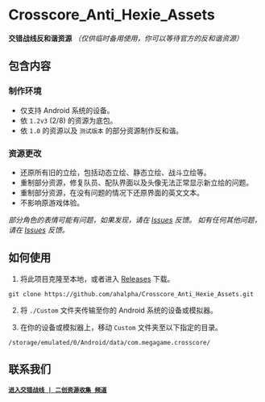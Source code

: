 # Crosscore_Anti_Hexie_Assets
**交错战线反和谐资源** *（仅供临时备用使用，你可以等待官方的反和谐资源）*

## 包含内容
### 制作环境
- 仅支持 Android 系统的设备。
- 依 `1.2v3` (2/8) 的资源为底包。
- 依 `1.0` 的资源以及 `测试版本` 的部分资源制作反和谐。

### 资源更改
- 还原所有旧的立绘，包括动态立绘、静态立绘、战斗立绘等。
- 重制部分资源，修复队员、配队界面以及头像无法正常显示新立绘的问题。
- 重制部分资源，在没有问题的情况下还原界面的英文文本。
- 不影响原游戏体验。

*部分角色的表情可能有问题，如果发现，请在 [Issues](https://github.com/ahalpha/Crosscore_Anti_Hexie_Assets/issues) 反馈。*
*如有任何其他问题，请在 [Issues](https://github.com/ahalpha/Crosscore_Anti_Hexie_Assets/issues) 反馈。*

## 如何使用

01. 将此项目克隆至本地，或者进入 [Releases](https://github.com/ahalpha/Crosscore_Anti_Hexie_Assets/releases) 下载。
```
git clone https://github.com/ahalpha/Crosscore_Anti_Hexie_Assets.git
```
02. 将 `./Custom` 文件夹传输至你的 Android 系统的设备或模拟器。

03. 在你的设备或模拟器上，移动 `Custom` 文件夹至以下指定的目录。
```
/storage/emulated/0/Android/data/com.megagame.crosscore/
```

## 联系我们

[**`进入交错战线 | 二创资源收集 频道`**](https://t.me/crosscore_mod)
